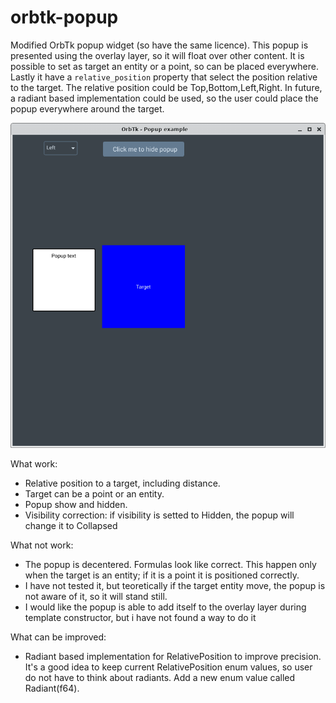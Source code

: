 # orbtk-popup

Modified OrbTk popup widget (so have the same licence).
This popup is presented using the overlay layer, so it will float over other content.
It is possible to set as target an entity or a point, so can be placed everywhere.
Lastly it have a `relative_position` property that select the position relative to the target.
The relative position could be Top,Bottom,Left,Right.
In future, a radiant based implementation could be used, so the user could place the popup everywhere around the target.

![alt text](https://github.com/uniformbuffer/orbtk-popup/blob/master/image.png?raw=true)

What work:
- Relative position to a target, including distance.
- Target can be a point or an entity.
- Popup show and hidden.
- Visibility correction: if visibility is setted to Hidden, the popup will change it to Collapsed

What not work:
- The popup is decentered. Formulas look like correct. This happen only when the target is an entity; if it is a point it is positioned correctly.
- I have not tested it, but teoretically if the target entity move, the popup is not aware of it, so it will stand still.
- I would like the popup is able to add itself to the overlay layer during template constructor, but i have not found a way to do it

What can be improved:
- Radiant based implementation for RelativePosition to improve precision. It's a good idea to keep current RelativePosition enum values, so user do not have to think about radiants. Add a new enum value called Radiant(f64).
